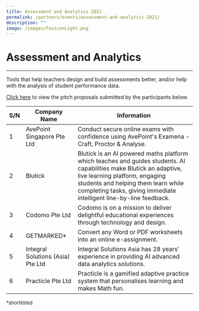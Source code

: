 ```yaml
---
title: Assessment and Analytics 2021
permalink: /partners/events/assessment-and-analytics-2021/
description: ""
image: /images/FaviconLight.png
---
```

<h1>Assessment and Analytics</h1>
<hr>
<p>Tools that help teachers design and build assessments better, and/or help with the analysis of student performance data.</p>

<p><a target="_blank" href="https://go.gov.sg/slspd2021-aa">Click here</a> to view the pitch proposals submitted by the participants below.</p>

<table>
<thead>
<tr>
<th>S/N</th>
<th>Company Name</th>
<th>Information</th>
</tr>
</thead>
<tbody>
<tr>
<td>1</td>
<td>AvePoint Singapore Pte Ltd</td>
<td>Conduct secure online exams with confidence using AvePoint's Examena - Craft, Proctor &amp; Analyse.</td>
</tr>
<tr>
<td>2</td>
<td>Blutick</td>
<td>Blutick is an AI powered maths platform which teaches and guides students. AI capabilities make Blutick an adaptive, live learning platform, engaging students and helping them learn while completing tasks, giving immediate intelligent line-by-line feedback.</td>
</tr>
<tr>
<td>3</td>
<td>Codomo Pte Ltd</td>
<td>Codomo is on a mission to deliver delightful educational experiences through technology and design.</td>
</tr>
<tr>
<td>4</td>
<td>GETMARKED*</td>
<td>Convert any Word or PDF worksheets into an online e-assignment.</td>
</tr>
<tr>
<td>5</td>
<td>Integral Solutions (Asia) Pte Ltd</td>
<td>Integral Solutions Asia has 28 years' experience in providing AI advanced data analytics solutions.</td>
</tr>
<tr>
<td>6</td>
<td>Practicle Pte Ltd</td>
<td>Practicle is a gamified adaptive practice system that personalises learning and makes Math fun.</td>
</tr>
</tbody>
</table>


<font size="2">*shortlisted</font>